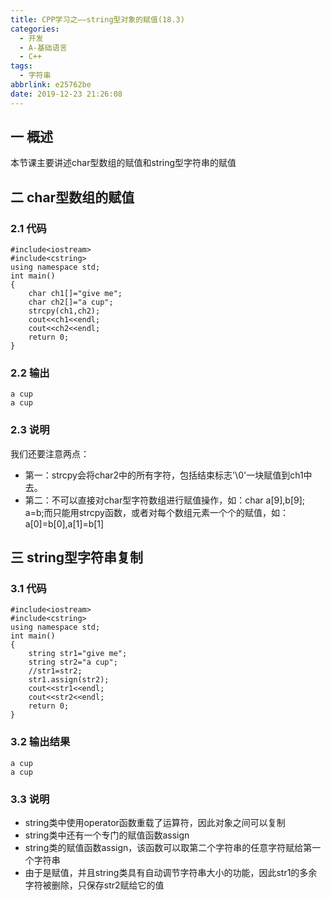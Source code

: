 ```yaml
---
title: CPP学习之——string型对象的赋值(18.3)
categories:
  - 开发
  - A-基础语言
  - C++
tags:
  - 字符串
abbrlink: e25762be
date: 2019-12-23 21:26:08
---
```

## 一 概述

本节课主要讲述char型数组的赋值和string型字符串的赋值   

<!--more-->

## 二 char型数组的赋值

### 2.1 代码

```
#include<iostream>
#include<cstring>
using namespace std;
int main()
{
	char ch1[]="give me";
	char ch2[]="a cup";
	strcpy(ch1,ch2);
	cout<<ch1<<endl;
	cout<<ch2<<endl;
	return 0;
}
```

### 2.2 输出

```
a cup
a cup
```

### 2.3 说明

我们还要注意两点：  

* 第一：strcpy会将char2中的所有字符，包括结束标志'\0'一块赋值到ch1中去。
* 第二：不可以直接对char型字符数组进行赋值操作，如：char a[9],b[9]; a=b;而只能用strcpy函数，或者对每个数组元素一个个的赋值，如：a[0]=b[0],a[1]=b[1]

## 三 string型字符串复制

### 3.1 代码

```
#include<iostream>
#include<cstring>
using namespace std;
int main()
{
	string str1="give me";
	string str2="a cup";
	//str1=str2;
	str1.assign(str2);
	cout<<str1<<endl;
	cout<<str2<<endl;
	return 0;
}
```

### 3.2 输出结果

```
a cup
a cup
```

### 3.3 说明

* string类中使用operator函数重载了运算符，因此对象之间可以复制
* string类中还有一个专门的赋值函数assign
* string类的赋值函数assign，该函数可以取第二个字符串的任意字符赋给第一个字符串
* 由于是赋值，并且string类具有自动调节字符串大小的功能，因此str1的多余字符被删除，只保存str2赋给它的值